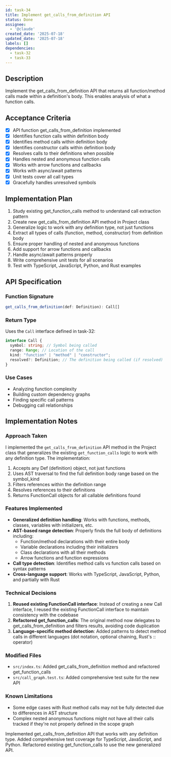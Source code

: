 ```yaml
---
id: task-34
title: Implement get_calls_from_definition API
status: Done
assignee:
  - '@claude'
created_date: '2025-07-18'
updated_date: '2025-07-18'
labels: []
dependencies:
  - task-32
  - task-33
---
```


## Description

Implement the get_calls_from_definition API that returns all function/method calls made within a definition's body. This enables analysis of what a function calls.

## Acceptance Criteria

- [x] API function get_calls_from_definition implemented
- [x] Identifies function calls within definition body
- [x] Identifies method calls within definition body
- [x] Identifies constructor calls within definition body
- [x] Resolves calls to their definitions when possible
- [x] Handles nested and anonymous function calls
- [x] Works with arrow functions and callbacks
- [x] Works with async/await patterns
- [x] Unit tests cover all call types
- [x] Gracefully handles unresolved symbols

## Implementation Plan

1. Study existing get_function_calls method to understand call extraction pattern
2. Create new get_calls_from_definition API method in Project class
3. Generalize logic to work with any definition type, not just functions
4. Extract all types of calls (function, method, constructor) from definition body
5. Ensure proper handling of nested and anonymous functions
6. Add support for arrow functions and callbacks
7. Handle async/await patterns properly
8. Write comprehensive unit tests for all scenarios
9. Test with TypeScript, JavaScript, Python, and Rust examples

## API Specification

### Function Signature

```typescript
get_calls_from_definition(def: Definition): Call[]
```

### Return Type

Uses the `Call` interface defined in task-32:

```typescript
interface Call {
  symbol: string; // Symbol being called
  range: Range; // Location of the call
  kind: "function" | "method" | "constructor";
  resolved?: Definition; // The definition being called (if resolved)
}
```

### Use Cases

- Analyzing function complexity
- Building custom dependency graphs
- Finding specific call patterns
- Debugging call relationships

## Implementation Notes

### Approach Taken

I implemented the `get_calls_from_definition` API method in the Project class that generalizes the existing `get_function_calls` logic to work with any definition type. The implementation:

1. Accepts any Def (definition) object, not just functions
2. Uses AST traversal to find the full definition body range based on the symbol_kind
3. Filters references within the definition range
4. Resolves references to their definitions
5. Returns FunctionCall objects for all callable definitions found

### Features Implemented

- **Generalized definition handling**: Works with functions, methods, classes, variables with initializers, etc.
- **AST-based range detection**: Properly finds the full body of definitions including:
  - Function/method declarations with their entire body
  - Variable declarations including their initializers
  - Class declarations with all their methods
  - Arrow functions and function expressions
- **Call type detection**: Identifies method calls vs function calls based on syntax patterns
- **Cross-language support**: Works with TypeScript, JavaScript, Python, and partially with Rust

### Technical Decisions

1. **Reused existing FunctionCall interface**: Instead of creating a new Call interface, I reused the existing FunctionCall interface to maintain consistency with the codebase
2. **Refactored get_function_calls**: The original method now delegates to get_calls_from_definition and filters results, avoiding code duplication
3. **Language-specific method detection**: Added patterns to detect method calls in different languages (dot notation, optional chaining, Rust's :: operator)

### Modified Files

- `src/index.ts`: Added get_calls_from_definition method and refactored get_function_calls
- `src/call_graph.test.ts`: Added comprehensive test suite for the new API

### Known Limitations

- Some edge cases with Rust method calls may not be fully detected due to differences in AST structure
- Complex nested anonymous functions might not have all their calls tracked if they're not properly defined in the scope graph

Implemented get_calls_from_definition API that works with any definition type. Added comprehensive test coverage for TypeScript, JavaScript, and Python. Refactored existing get_function_calls to use the new generalized API.
